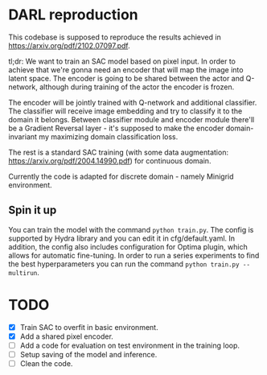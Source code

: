 # DARL reproduction
This codebase is supposed to reproduce the results achieved in https://arxiv.org/pdf/2102.07097.pdf. 

tl;dr:
We want to train an SAC model based on pixel input. In order to achieve that we're gonna need an encoder that will map the image into latent space. The encoder is going to be shared between the actor and Q-network, although during training of the actor the encoder is frozen. 

The encoder will be jointly trained with Q-network and additional classifier. The classifier will receive image embedding and try to classify it to the domain it belongs. Between classifier module and encoder module there'll be a Gradient Reversal layer - it's supposed to make the encoder domain-invariant my maximizing domain classification loss. 

The rest is a standard SAC training (with some data augmentation: https://arxiv.org/pdf/2004.14990.pdf) for continuous domain.

Currently the code is adapted for discrete domain - namely Minigrid environment.
## Spin it up
You can train the model with the command `python train.py`. The config is supported by Hydra library and you can edit it in cfg/default.yaml. In addition, the config also includes configuration for Optima plugin, which allows for automatic fine-tuning. In order to run a series experiments to find the best hyperparameters you can run the command `python train.py --multirun`.

# TODO

- [x] Train SAC to overfit in basic environment.
- [x] Add a shared pixel encoder.
- [ ] Add a code for evaluation on test environment in the training loop.
- [ ] Setup saving of the model and inference.
- [ ] Clean the code.